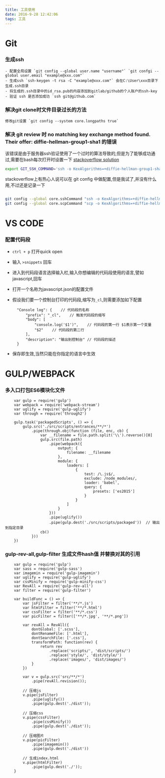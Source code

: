 ```yaml
---
title: 工具使用
date: 2016-9-28 12:42:06
tags: 工具
---
```


# Git

### 生成ssh

    - 配置全局设置 `git config --global user.name "username"` `git confgi --global user.email "example@xxx.com"`
    - 生成ssh `ssh-keygen -t rsa -C "example@xxx.com"` 会在C:\User\xxx目录下生成.ssh目录
    - 将生成的.ssh目录中的id_rsa.pub的内容添加到gitlab/github的个人账户的ssh-key
    - 验证 ssh 是否添加成功 `ssh git@github.com`

### 解决git clone时文件目录过长的方法

    修改git设置 `git config --system core.longpaths true`

### 解决 git review 时 no matching key exchange method found. Their offer: diffie-hellman-group1-sha1 的错误

该错误是由于服务器ssh验证使用了一个过时的算法导致的,但是为了能够成功通过,需要在bash每次打开时设置一下 [stackoverflow solution](http://stackoverflow.com/questions/38770202/using-kexalgorithms-diffie-hellman-group1-sha1-did-not-resolve-no-matching-ke)

```bash
export GIT_SSH_COMMAND='ssh -o KexAlgorithms=+diffie-hellman-group1-sha1'
```

stackoverflow上有热心人说可以在 git config 中做配置,但是我试了,并没有什么用,不过还是记录一下

```bash

git config --global core.sshCommand "ssh -o KexAlgorithms=+diffie-hellman-group1-sha1"
git config --global core.scpCommand "scp -o KexAlgorithms=+diffie-hellman-group1-sha1"

```

<!--more-->

# VS CODE

### 配置代码段

- `ctrl + p` 打开quick open
- 输入 `>snippets` 回车
- 进入到代码段语言选择输入栏,输入你想编辑的代码段使用的语言,譬如javascript,回车
- 打开一个名称为javascript.json的配置文件
- 假设我们要一个控制台打印的代码段,缩写为`_cl`,则需要添加如下配置

        "Console log": {    // 代码段的名称
            "prefix": "_cl",    // 触发代码段的缩写
            "body": [
                "console.log('$1')",    // 代码段的第一行 $1表示第一个变量
                "$2"    // 代码段的第二行
            ],
            "description": "输出到控制台" // 代码段的描述
        }

- 保存即生效,当然只能在你指定的语言中生效

# GULP/WEBPACK

### 多入口打包ES6模块化文件

        var gulp = require('gulp')
        var webpack = require('webpack-stream')
        var uglify = require('gulp-uglify')
        var through = require('through2')

        gulp.task('packagedScripts', () => {
            gulp.src('./src/scripts/entrances/**/*')
                .pipe(through.obj(function (file, enc, cb) {
                    var __filename = file.path.split('\\').reverse()[0]
                    gulp.src(file.path)
                        .pipe(webpack({
                            output: {
                                filename: __filename
                            },
                            module: {
                                loaders: [
                                    {
                                        test: /\.js$/,
                                        exclude: /node_modules/,
                                        loader: 'babel',
                                        query: {
                                            presets: ['es2015']
                                        }
                                    }
                                ]
                            }
                        }))
                        .pipe(uglify())
                        .pipe(gulp.dest('./src/scripts/packaged'))  // 输出到指定目录
                    cb()
                }))
        })

### gulp-rev-all,gulp-filter 生成文件hash值 并替换对其的引用

        var gulp = require('gulp')
        var sass = require('gulp-sass')
        var imagemin = require('gulp-imagemin')
        var uglify = require('gulp-uglify')
        var cssMinify = require('gulp-minify-css')
        var RevAll = require('gulp-rev-all')
        var filter = require('gulp-filter')

        var buildFunc = () => {
            var jsFilter = filter('**/*.js')
            var htmlFilter = filter('**/*.html')
            var cssFilter = filter('**/*.css')
            var picFilter = filter(['**/*.jpg', '**/*.png'])

            var revAll = RevAll({
                dontGlobal: ['.scss'],
                dontRenameFile: ['.html'],
                dontSearchFile: ['.css'],
                transformPath: function(rev) {
                    return rev
                        .replace('scripts/', 'dist/scripts/')
                        .replace('style/', 'dist/style/')
                        .replace('images/', 'dist/images/')
                }
            })

            var v = gulp.src('src/**/*')
                .pipe(revAll.revision());

            // 压缩js
            v.pipe(jsFilter)
                .pipe(uglify())
                .pipe(gulp.dest('./dist'));

            // 压缩css
            v.pipe(cssFilter)
                .pipe(cssMinify())
                .pipe(gulp.dest('./dist'));

            // 压缩图片
            v.pipe(picFilter)
                .pipe(imagemin())
                .pipe(gulp.dest('./dist'))

            // 生成index.html
            v.pipe(htmlFilter)
                .pipe(gulp.dest('./'));
        }

